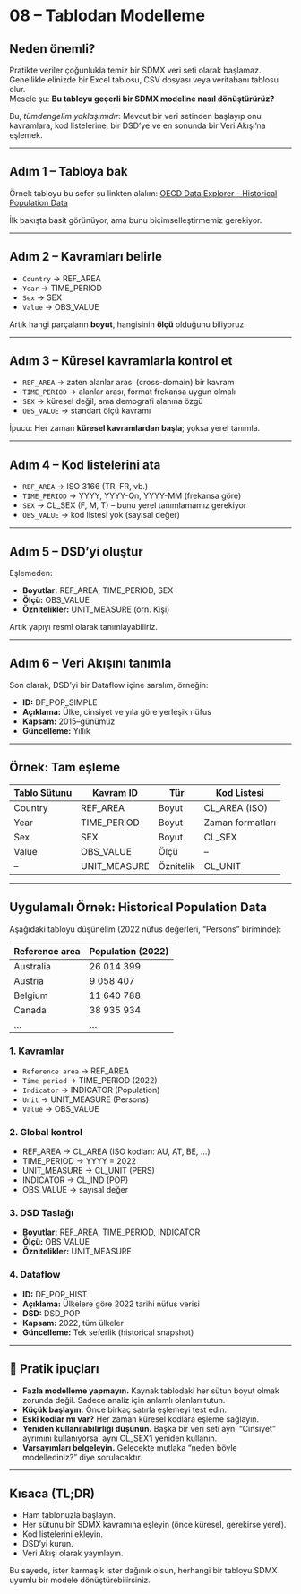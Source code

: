 # 08 – Tablodan Modelleme

## Neden önemli?

Pratikte veriler çoğunlukla temiz bir SDMX veri seti olarak başlamaz.  
Genellikle elinizde bir Excel tablosu, CSV dosyası veya veritabanı tablosu olur.  
Mesele şu: **Bu tabloyu geçerli bir SDMX modeline nasıl dönüştürürüz?**

Bu, *tümdengelim yaklaşımıdır*: Mevcut bir veri setinden başlayıp onu kavramlara, kod listelerine, bir DSD’ye ve en sonunda bir Veri Akışı’na eşlemek.

---

## Adım 1 – Tabloya bak

Örnek tabloyu bu sefer şu linkten alalım: [OECD Data Explorer - Historical Population Data](https://sdmx.oecd.org/public/rest/data/OECD.ELS.SAE,DSD_POPULATION@DF_POP_HIST,1.0/CZE+EST+DNK+FIN+FRA+DEU+GRC+HUN+ISL+IRL+ISR+ITA+JPN+KOR+LVA+LTU+LUX+MEX+NLD+NZL+NOR+POL+PRT+SVK+SVN+ESP+SWE+CHE+TUR+GBR+USA+COL+CHL+CAN+BEL+AUT+AUS..PS._T._T.?startPeriod=2022&endPeriod=2022&dimensionAtObservation=AllDimensions)

İlk bakışta basit görünüyor, ama bunu biçimselleştirmemiz gerekiyor.

---

## Adım 2 – Kavramları belirle

- `Country` → REF_AREA  
- `Year` → TIME_PERIOD  
- `Sex` → SEX  
- `Value` → OBS_VALUE  

Artık hangi parçaların **boyut**, hangisinin **ölçü** olduğunu biliyoruz.

---

## Adım 3 – Küresel kavramlarla kontrol et

- `REF_AREA` → zaten alanlar arası (cross-domain) bir kavram  
- `TIME_PERIOD` → alanlar arası, format frekansa uygun olmalı  
- `SEX` → küresel değil, ama demografi alanına özgü  
- `OBS_VALUE` → standart ölçü kavramı  

İpucu: Her zaman **küresel kavramlardan başla**; yoksa yerel tanımla.

---

## Adım 4 – Kod listelerini ata

- `REF_AREA` → ISO 3166 (TR, FR, vb.)  
- `TIME_PERIOD` → YYYY, YYYY-Qn, YYYY-MM (frekansa göre)  
- `SEX` → CL_SEX (F, M, T) – bunu yerel tanımlamamız gerekiyor  
- `OBS_VALUE` → kod listesi yok (sayısal değer)

---

## Adım 5 – DSD’yi oluştur

Eşlemeden:

- **Boyutlar:** REF_AREA, TIME_PERIOD, SEX  
- **Ölçü:** OBS_VALUE  
- **Öznitelikler:** UNIT_MEASURE (örn. Kişi)  

Artık yapıyı resmî olarak tanımlayabiliriz.

---

## Adım 6 – Veri Akışını tanımla

Son olarak, DSD’yi bir Dataflow içine saralım, örneğin:

- **ID:** DF_POP_SIMPLE  
- **Açıklama:** Ülke, cinsiyet ve yıla göre yerleşik nüfus  
- **Kapsam:** 2015–günümüz  
- **Güncelleme:** Yıllık  

---

## Örnek: Tam eşleme

| Tablo Sütunu | Kavram ID    | Tür        | Kod Listesi      |
|--------------|--------------|------------|------------------|
| Country      | REF_AREA     | Boyut      | CL_AREA (ISO)    |
| Year         | TIME_PERIOD  | Boyut      | Zaman formatları |
| Sex          | SEX          | Boyut      | CL_SEX           |
| Value        | OBS_VALUE    | Ölçü       | –                |
| –            | UNIT_MEASURE | Öznitelik  | CL_UNIT          |

---

## Uygulamalı Örnek: Historical Population Data

Aşağıdaki tabloyu düşünelim (2022 nüfus değerleri, “Persons” biriminde):

| Reference area | Population (2022) |
|----------------|-------------------|
| Australia      | 26 014 399        |
| Austria        | 9 058 407         |
| Belgium        | 11 640 788        |
| Canada         | 38 935 934        |
| …              | …                 |

### 1. Kavramlar
- `Reference area` → REF_AREA  
- `Time period` → TIME_PERIOD (2022)  
- `Indicator` → INDICATOR (Population)  
- `Unit` → UNIT_MEASURE (Persons)  
- `Value` → OBS_VALUE  

### 2. Global kontrol
- REF_AREA → CL_AREA (ISO kodları: AU, AT, BE, …)  
- TIME_PERIOD → YYYY = 2022  
- UNIT_MEASURE → CL_UNIT (PERS)  
- INDICATOR → CL_IND (POP)  
- OBS_VALUE → sayısal değer  

### 3. DSD Taslağı
- **Boyutlar:** REF_AREA, TIME_PERIOD, INDICATOR  
- **Ölçü:** OBS_VALUE  
- **Öznitelikler:** UNIT_MEASURE  

### 4. Dataflow
- **ID:** DF_POP_HIST  
- **Açıklama:** Ülkelere göre 2022 tarihi nüfus verisi  
- **DSD:** DSD_POP  
- **Kapsam:** 2022, tüm ülkeler  
- **Güncelleme:** Tek seferlik (historical snapshot)  

---

## 🔑 Pratik ipuçları

- **Fazla modelleme yapmayın.** Kaynak tablodaki her sütun boyut olmak zorunda değil. Sadece analiz için anlamlı olanları tutun.  
- **Küçük başlayın.** Önce birkaç satırla eşlemeyi test edin.  
- **Eski kodlar mı var?** Her zaman küresel kodlara eşleme sağlayın.  
- **Yeniden kullanılabilirliği düşünün.** Başka bir veri seti aynı “Cinsiyet” ayrımını kullanıyorsa, aynı CL_SEX’i yeniden kullanın.  
- **Varsayımları belgeleyin.** Gelecekte mutlaka “neden böyle modellediniz?” diye sorulacaktır.  

---

## Kısaca (TL;DR)

- Ham tablonuzla başlayın.  
- Her sütunu bir SDMX kavramına eşleyin (önce küresel, gerekirse yerel).  
- Kod listelerini ekleyin.  
- DSD’yi kurun.  
- Veri Akışı olarak yayınlayın.  

Bu sayede, ister karmaşık ister dağınık olsun, herhangi bir tabloyu SDMX uyumlu bir modele dönüştürebilirsiniz.
